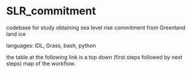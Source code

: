 # SLR_commitment
codebase for study obtaining sea level rise commitment from Greenland land ice

languages: IDL, Grass, bash, python 

the table at the following link is a top down (first steps followed by next steps) map of the workflow.
